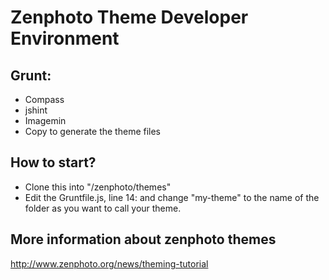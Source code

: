 Zenphoto Theme Developer Environment
====================================

Grunt:
------
* Compass
* jshint
* Imagemin
* Copy to generate the theme files

How to start?
-------------
* Clone this into "/zenphoto/themes"
* Edit the Gruntfile.js, line 14: and change "my-theme" to the name of the folder as you want to call your theme.

More information about zenphoto themes
--------------------------------------
http://www.zenphoto.org/news/theming-tutorial